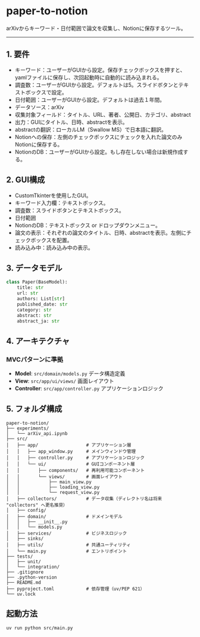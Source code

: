 # paper-to-notion

arXivからキーワード・日付範囲で論文を収集し、Notionに保存するツール。

----

## 1. 要件
- キーワード：ユーザーがGUIから設定。保存チェックボックスを押すと、yamlファイルに保存し、次回起動時に自動的に読み込まれる。
- 調査数：ユーザーがGUIから設定。デフォルトは5。スライドボタンとテキストボックスで設定。
- 日付範囲：ユーザーがGUIから設定。デフォルトは過去１年間。
- データソース：arXiv
- 収集対象フィールド：タイトル、URL、著者、公開日、カテゴリ、abstract
- 出力：GUIにタイトル、日時、abstractを表示。
- abstractの翻訳：ローカルLM（Swallow MS）で日本語に翻訳。
- Notionへの保存：左側のチェックボックスにチェックを入れた論文のみNotionに保存する。
- NotionのDB：ユーザーがGUIから設定。もし存在しない場合は新規作成する。

## 2. GUI構成
- CustomTkinterを使用したGUI。
- キーワード入力欄：テキストボックス。
- 調査数：スライドボタンとテキストボックス。
- 日付範囲
- NotionのDB：テキストボックス or ドロップダウンメニュー。
- 論文の表示：それぞれの論文のタイトル、日時、abstractを表示。左側にチェックボックスを配置。
- 読み込み中：読み込み中の表示。

## 3. データモデル
```python
class Paper(BaseModel):
    title: str
    url: str
    authors: List[str]
    published_date: str
    category: str
    abstract: str
    abstract_ja: str
```

## 4. アーキテクチャ
### MVCパターンに準拠
- **Model**: `src/domain/models.py` データ構造定義
- **View**: `src/app/ui/views/` 画面レイアウト
- **Controller**: `src/app/controller.py` アプリケーションロジック

## 5. フォルダ構成
```
paper-to-notion/
├── experiments/
│   └── arXiv_api.ipynb
├── src/
│   ├── app/                  # アプリケーション層
│   │   ├── app_window.py     # メインウィンドウ管理
│   │   ├── controller.py     # アプリケーションロジック
│   │   └── ui/               # GUIコンポーネント層
│   │       ├── components/   # 再利用可能コンポーネント
│   │       └── views/        # 画面レイアウト
│   │           ├── main_view.py
│   │           ├── loading_view.py
│   │           └── request_view.py
│   ├── collectors/           # データ収集（ディレクトリ名は将来 "collectors" へ更名推奨）
│   ├── config/
│   ├── domain/               # ドメインモデル
│   │   ├── __init__.py
│   │   └── models.py
│   ├── services/             # ビジネスロジック
│   ├── sinks/
│   ├── utils/                # 共通ユーティリティ
│   └── main.py               # エントリポイント
├── tests/
│   ├── unit/
│   └── integration/
├── .gitignore
├── .python-version
├── README.md
├── pyproject.toml            # 依存管理（uv/PEP 621）
└── uv.lock
```

## 起動方法

```bash
uv run python src/main.py